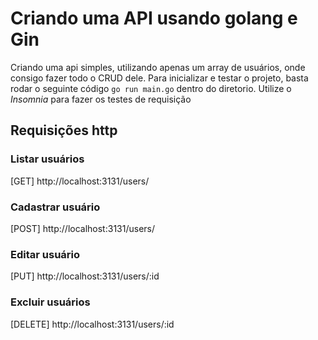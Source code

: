 # Criando uma API usando golang e Gin
Criando uma api simples, utilizando apenas um array de usuários, onde consigo fazer todo o CRUD dele.
Para inicializar e testar o projeto, basta rodar o seguinte código `go run main.go` dentro do diretorio. Utilize o _Insomnia_ para fazer os testes de requisição

## Requisições http
### Listar usuários
[GET] http://localhost:3131/users/

### Cadastrar usuário
[POST] http://localhost:3131/users/

### Editar usuário
[PUT] http://localhost:3131/users/:id

### Excluir usuários
[DELETE] http://localhost:3131/users/:id
